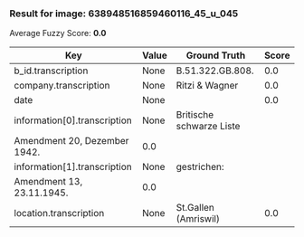 ### Result for image: 638948516859460116_45_u_045
Average Fuzzy Score: **0.0**
<small>

| Key | Value | Ground Truth | Score |
| --- | --- | --- | --- |
| b_id.transcription | None | B.51.322.GB.808. | 0.0 |
| company.transcription | None | Ritzi & Wagner | 0.0 |
| date | None |  | 0.0 |
| information[0].transcription | None | Britische schwarze Liste
Amendment 20, Dezember 1942. | 0.0 |
| information[1].transcription | None | gestrichen:
Amendment 13, 23.11.1945. | 0.0 |
| location.transcription | None | St.Gallen (Amriswil) | 0.0 |

</small>
